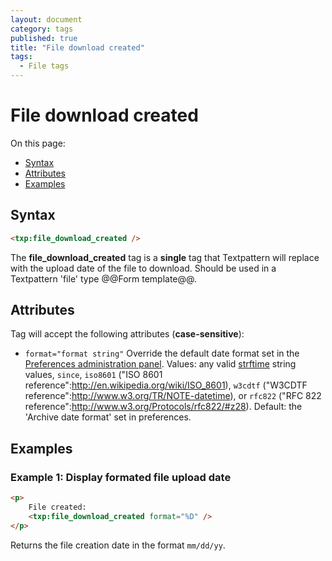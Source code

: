 ```yaml
---
layout: document
category: tags
published: true
title: "File download created"
tags:
  - File tags
---
```


# File download created

On this page:

* [Syntax](#user-content-syntax)
* [Attributes](#user-content-attributes)
* [Examples](#user-content-examples)

## Syntax

```html
<txp:file_download_created />
```

The **file_download_created** tag is a __single__ tag that Textpattern will replace with the upload date of the file to download. Should be used in a Textpattern 'file' type @@Form template@@.

## Attributes

Tag will accept the following attributes (**case-sensitive**):

* `format="format string"`
Override the default date format set in the [Preferences administration panel](../administration/preferences-panel).
Values: any valid [strftime](http://php.net/strftime) string values, `since`, `iso8601` ("ISO 8601 reference":http://en.wikipedia.org/wiki/ISO_8601), `w3cdtf` ("W3CDTF reference":http://www.w3.org/TR/NOTE-datetime), or `rfc822` ("RFC 822 reference":http://www.w3.org/Protocols/rfc822/#z28).
Default: the 'Archive date format' set in preferences.

## Examples

### Example 1: Display formated file upload date

```html
<p>
    File created:
    <txp:file_download_created format="%D" />
</p>
```

Returns the file creation date in the format `mm/dd/yy`.
